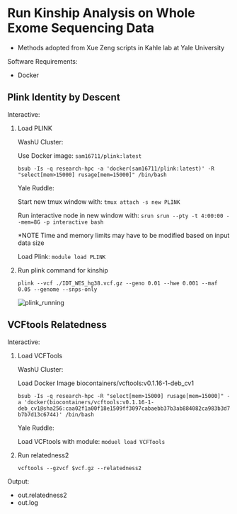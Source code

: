 # Run Kinship Analysis on Whole Exome Sequencing Data
- Methods adopted from Xue Zeng scripts in Kahle lab at Yale University


Software Requirements:
- Docker

## Plink Identity by Descent

Interactive:

1. Load PLINK

    WashU Cluster: 
    
      Use Docker image: `sam16711/plink:latest`

      ```bsub -Is -q research-hpc -a 'docker(sam16711/plink:latest)' -R "select[mem>15000] rusage[mem=15000]" /bin/bash```
  
    Yale Ruddle:
   
      Start new tmux window with: `tmux attach -s new PLINK`
    
      Run interactive node in new window with: `srun srun --pty -t 4:00:00 --mem=8G -p interactive bash`

      *NOTE Time and memory limits may have to be modified based on input data size

      Load Plink: `module load PLINK`

2. Run plink command for kinship

    ```plink --vcf ./IDT_WES_hg38.vcf.gz --geno 0.01 --hwe 0.001 --maf 0.05 --genome --snps-only```

    ![plink_running](https://github.com/jinlab-washu/Plink/blob/master/plink_kinship.png)
    
## VCFtools Relatedness

Interactive:

1. Load VCFTools

    WashU Cluster:

      Load Docker Image biocontainers/vcftools:v0.1.16-1-deb_cv1

      ```bsub -Is -q research-hpc -R "select[mem>15000] rusage[mem=15000]" -a 'docker(biocontainers/vcftools:v0.1.16-1-deb_cv1@sha256:caa02f1a00f18e1509ff3097cabaebb37b3ab884082ca983b3d7b7b7d13c6744)' /bin/bash```
  
    Yale Ruddle:
    
      Load VCFtools with module: `moduel load VCFTools`

2. Run relatedness2

    ```vcftools --gzvcf $vcf.gz --relatedness2```
    
Output:

- out.relatedness2
- out.log
